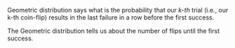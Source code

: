 Geometric distribution says what is the probability that our *k-th* trial (i.e., our k-th coin-flip) results in the last failure in a row before the first success.

The Geometric distribution tells us about the number of flips until the first success.